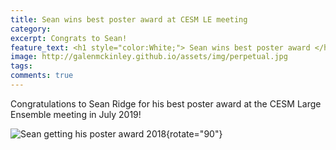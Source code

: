 ```yaml
---
title: Sean wins best poster award at CESM LE meeting
category: 
excerpt: Congrats to Sean!
feature_text: <h1 style="color:White;"> Sean wins best poster award </h1>
image: http://galenmckinley.github.io/assets/img/perpetual.jpg
tags: 
comments: true
---
```


Congratulations to Sean Ridge for his best poster award at the CESM Large Ensemble meeting in July 2019!

![Sean getting his poster award 2018]({{site.baseurl}}/assets/img/LEmeeting2019_bestposter_ridge2.jpg){rotate="90"}

